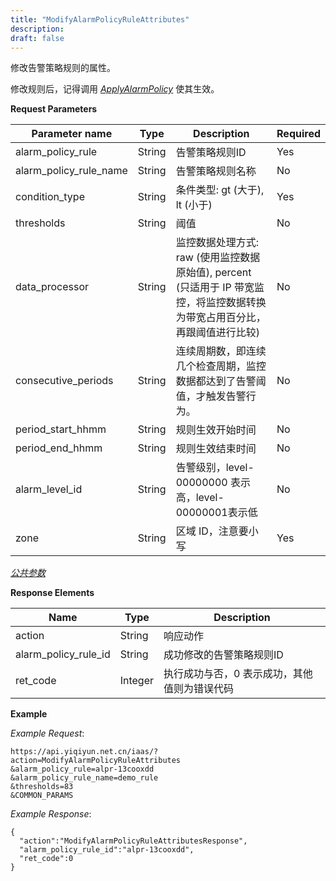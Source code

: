```yaml
---
title: "ModifyAlarmPolicyRuleAttributes"
description: 
draft: false
---
```


修改告警策略规则的属性。

修改规则后，记得调用 [_ApplyAlarmPolicy_](../apply_alarm_policy/) 使其生效。

**Request Parameters**

| Parameter name | Type | Description | Required |
| --- | --- | --- | --- |
| alarm_policy_rule | String | 告警策略规则ID | Yes |
| alarm_policy_rule_name | String | 告警策略规则名称 | No |
| condition_type | String | 条件类型: gt (大于), lt (小于) | Yes |
| thresholds | String | 阈值 | No |
| data_processor | String | 监控数据处理方式: raw (使用监控数据原始值), percent (只适用于 IP 带宽监控，将监控数据转换为带宽占用百分比，再跟阈值进行比较) | No |
| consecutive_periods | String | 连续周期数，即连续几个检查周期，监控数据都达到了告警阈值，才触发告警行为。 | No |
| period_start_hhmm | String | 规则生效开始时间 | No |
| period_end_hhmm | String | 规则生效结束时间 | No |
| alarm_level_id | String | 告警级别，level-00000000 表示高，level-00000001表示低 | No |
| zone | String | 区域 ID，注意要小写 | Yes |

[_公共参数_](../../../parameters/)

**Response Elements**

| Name | Type | Description |
| --- | --- | --- |
| action | String | 响应动作 |
| alarm_policy_rule_id | String | 成功修改的告警策略规则ID |
| ret_code | Integer | 执行成功与否，0 表示成功，其他值则为错误代码 |

**Example**

_Example Request_:

```
https://api.yiqiyun.net.cn/iaas/?action=ModifyAlarmPolicyRuleAttributes
&alarm_policy_rule=alpr-13cooxdd
&alarm_policy_rule_name=demo_rule
&thresholds=83
&COMMON_PARAMS
```

_Example Response_:

```
{
  "action":"ModifyAlarmPolicyRuleAttributesResponse",
  "alarm_policy_rule_id":"alpr-13cooxdd",
  "ret_code":0
}
```
